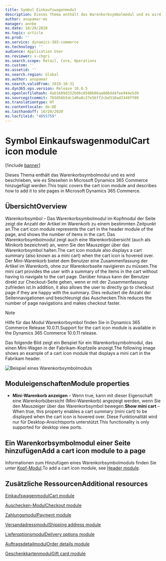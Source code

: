 ```yaml
---
title: Symbol Einkaufswagenmodul
description: Dieses Thema enthält das Warenkorbsymbolmodul und es wird beschrieben, wie es Siteseiten in Microsoft Dynamics 365 Commerce hinzugefügt werden.
author: anupamar-ms
manager: annbe
ms.date: 10/20/2020
ms.topic: article
ms.prod: ''
ms.service: dynamics-365-commerce
ms.technology: ''
audience: Application User
ms.reviewer: v-chgri
ms.search.scope: Retail, Core, Operations
ms.custom: ''
ms.assetid: ''
ms.search.region: Global
ms.author: anupamar
ms.search.validFrom: 2019-10-31
ms.dyn365.ops.version: Release 10.0.5
ms.openlocfilehash: 4ab1609d332b96c0588b06aa086dd4fee944e5d9
ms.sourcegitcommit: 765056b5dc1d0a8c27e56ff2cbd310ad3349ff09
ms.translationtype: HT
ms.contentlocale: de-DE
ms.lasthandoff: 10/20/2020
ms.locfileid: "4055759"
---
```

# <a name="cart-icon-module"></a><span data-ttu-id="8be19-103">Symbol Einkaufswagenmodul</span><span class="sxs-lookup"><span data-stu-id="8be19-103">Cart icon module</span></span>

[!include [banner](includes/banner.md)]

<span data-ttu-id="8be19-104">Dieses Thema enthält das Warenkorbsymbolmodul und es wird beschrieben, wie es Siteseiten in Microsoft Dynamics 365 Commerce hinzugefügt werden.</span><span class="sxs-lookup"><span data-stu-id="8be19-104">This topic covers the cart icon module and describes how to add it to site pages in Microsoft Dynamics 365 Commerce.</span></span>

## <a name="overview"></a><span data-ttu-id="8be19-105">Übersicht</span><span class="sxs-lookup"><span data-stu-id="8be19-105">Overview</span></span>

<span data-ttu-id="8be19-106">Warenkorbsymbol – Das Warenkorbsymbolmodul im Kopfmodul der Seite zeigt die Anzahl der Artikel im Warenkorb zu einem bestimmten Zeitpunkt an.</span><span class="sxs-lookup"><span data-stu-id="8be19-106">The cart icon module represents the cart in the header module of the page, and shows the number of items in the cart.</span></span> <span data-ttu-id="8be19-107">Das Warenkorbsymbolmodul zeigt auch eine Warenkorbübersicht (auch als Minikorb bezeichnet) an, wenn Sie den Mauszeiger über das Warenkorbsymbol halten.</span><span class="sxs-lookup"><span data-stu-id="8be19-107">The cart icon module also displays a cart summary (also known as a mini cart) when the cart icon is hovered over.</span></span> <span data-ttu-id="8be19-108">Der Mini-Warenkorb bietet dem Benutzer eine Zusammenfassung der Artikel im Warenkorb, ohne zur Warenkorbseite navigieren zu müssen.</span><span class="sxs-lookup"><span data-stu-id="8be19-108">The mini cart provides the user with a summary of the items in the cart without having to navigate to the cart page.</span></span> <span data-ttu-id="8be19-109">Darüber hinaus kann der Benutzer direkt zur Checkout-Seite gehen, wenn er mit der Zusammenfassung zufrieden ist.</span><span class="sxs-lookup"><span data-stu-id="8be19-109">In addition, it also allows the user to directly go to checkout page if they are happy with the summary.</span></span> <span data-ttu-id="8be19-110">Dies reduziert die Anzahl der Seitennavigationen und beschleunigt das Auschecken.</span><span class="sxs-lookup"><span data-stu-id="8be19-110">This reduces the number of page navigations and makes checkout faster.</span></span> 

> [!NOTE]
> <span data-ttu-id="8be19-111">Hilfe für das Modul Warenkorbsymbol finden Sie in Dynamics 365 Commerce Release 10.0.11.</span><span class="sxs-lookup"><span data-stu-id="8be19-111">Support for the cart icon module is available in the Dynamics 365 Commerce 10.0.11 release.</span></span>

<span data-ttu-id="8be19-112">Das folgende Bild zeigt ein Beispiel für ein Warenkorbsymbolmodul, das einen Mini-Wagen in der Fabrikam-Kopfzeile anzeigt.</span><span class="sxs-lookup"><span data-stu-id="8be19-112">The following image shows an example of a cart icon module that displays a mini cart in the Fabrikam header.</span></span>

![Beispiel eines Warenkorbsymbolmoduls](./media/ecommerce-Minicart.PNG)

## <a name="module-properties"></a><span data-ttu-id="8be19-114">Moduleigenschaften</span><span class="sxs-lookup"><span data-stu-id="8be19-114">Module properties</span></span>

- <span data-ttu-id="8be19-115">**Mini-Warenkorb anzeigen** – Wenn true, kann mit dieser Eigenschaft eine Warenkorbübersicht (Mini-Warenkorb) angezeigt werden, wenn Sie den Mauszeiger über das Warenkorbsymbol bewegen.</span><span class="sxs-lookup"><span data-stu-id="8be19-115">**Show mini cart** – When true, this property enables a cart summary (mini cart) to be displayed when the cart icon is hovered over.</span></span> <span data-ttu-id="8be19-116">Diese Funktionalität wird nur für Desktop-Ansichtsports unterstützt.</span><span class="sxs-lookup"><span data-stu-id="8be19-116">This functionality is only supported for desktop view ports.</span></span>

## <a name="add-a-cart-icon-module-to-a-page"></a><span data-ttu-id="8be19-117">Ein Warenkorbsymbolmodul einer Seite hinzufügen</span><span class="sxs-lookup"><span data-stu-id="8be19-117">Add a cart icon module to a page</span></span>

<span data-ttu-id="8be19-118">Informationen zum Hinzufügen eines Warenkorbsymbolmoduls finden Sie unter [Kopf-Modul](author-header-module.md).</span><span class="sxs-lookup"><span data-stu-id="8be19-118">To add a cart icon module, see [Header module](author-header-module.md).</span></span>

## <a name="additional-resources"></a><span data-ttu-id="8be19-119">Zusätzliche Ressourcen</span><span class="sxs-lookup"><span data-stu-id="8be19-119">Additional resources</span></span>

[<span data-ttu-id="8be19-120">Einkaufswagenmodul</span><span class="sxs-lookup"><span data-stu-id="8be19-120">Cart module</span></span>](add-cart-module.md)

[<span data-ttu-id="8be19-121">Auschecken-Modul</span><span class="sxs-lookup"><span data-stu-id="8be19-121">Checkout module</span></span>](add-checkout-module.md)

[<span data-ttu-id="8be19-122">Zahlungsmodul</span><span class="sxs-lookup"><span data-stu-id="8be19-122">Payment module</span></span>](payment-module.md)

[<span data-ttu-id="8be19-123">Versandadressmodul</span><span class="sxs-lookup"><span data-stu-id="8be19-123">Shipping address module</span></span>](ship-address-module.md)

[<span data-ttu-id="8be19-124">Lieferoptionsmodul</span><span class="sxs-lookup"><span data-stu-id="8be19-124">Delivery options module</span></span>](delivery-options-module.md)

[<span data-ttu-id="8be19-125">Auftragsdetailmodul</span><span class="sxs-lookup"><span data-stu-id="8be19-125">Order details module</span></span>](order-confirmation-module.md)

[<span data-ttu-id="8be19-126">Geschenkkartenmodul</span><span class="sxs-lookup"><span data-stu-id="8be19-126">Gift card module</span></span>](add-giftcard.md)
